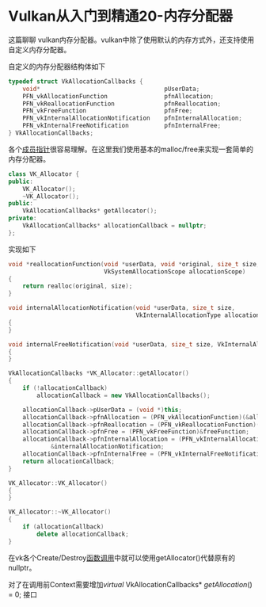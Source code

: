 # Vulkan从入门到精通20-内存分配器

这篇聊聊 vulkan内存分配器。vulkan中除了使用默认的内存方式外，还支持使用自定义内存分配器。

自定义的内存分配器结构体如下

```cpp
typedef struct VkAllocationCallbacks {
    void*                                   pUserData;
    PFN_vkAllocationFunction                pfnAllocation;
    PFN_vkReallocationFunction              pfnReallocation;
    PFN_vkFreeFunction                      pfnFree;
    PFN_vkInternalAllocationNotification    pfnInternalAllocation;
    PFN_vkInternalFreeNotification          pfnInternalFree;
} VkAllocationCallbacks;
```

各个[成员指针](https://zhida.zhihu.com/search?content_id=187840359&content_type=Article&match_order=1&q=成员指针&zhida_source=entity)很容易理解。在这里我们使用基本的malloc/free来实现一套简单的内存分配器。

```cpp
class VK_Allocator {
public:
    VK_Allocator();
    ~VK_Allocator();
public:
    VkAllocationCallbacks* getAllocator();
private:
    VkAllocationCallbacks* allocationCallback = nullptr;
};
```

实现如下

```cpp
void *reallocationFunction(void *userData, void *original, size_t size, size_t alignment,
                           VkSystemAllocationScope allocationScope)
{
    return realloc(original, size);
}

void internalAllocationNotification(void *userData, size_t size,
                                    VkInternalAllocationType allocationType, VkSystemAllocationScope allocationScope)
{
}

void internalFreeNotification(void *userData, size_t size, VkInternalAllocationType allocationType, VkSystemAllocationScope allocationScope)
{
}

VkAllocationCallbacks *VK_Allocator::getAllocator()
{
    if (!allocationCallback)
        allocationCallback = new VkAllocationCallbacks();

    allocationCallback->pUserData = (void *)this;
    allocationCallback->pfnAllocation = (PFN_vkAllocationFunction)(&allocationFunction);
    allocationCallback->pfnReallocation = (PFN_vkReallocationFunction)(&reallocationFunction);
    allocationCallback->pfnFree = (PFN_vkFreeFunction)&freeFunction;
    allocationCallback->pfnInternalAllocation = (PFN_vkInternalAllocationNotification)
            &internalAllocationNotification;
    allocationCallback->pfnInternalFree = (PFN_vkInternalFreeNotification)&internalFreeNotification;
    return allocationCallback;
}

VK_Allocator::VK_Allocator()
{
}

VK_Allocator::~VK_Allocator()
{
    if (allocationCallback)
        delete allocationCallback;
}
```



在vk各个Create/Destroy[函数调用](https://zhida.zhihu.com/search?content_id=187840359&content_type=Article&match_order=1&q=函数调用&zhida_source=entity)中就可以使用getAllocator()代替原有的nullptr。

对了在调用前Context需要增加*virtual* VkAllocationCallbacks* *getAllocation*() = 0; 接口

